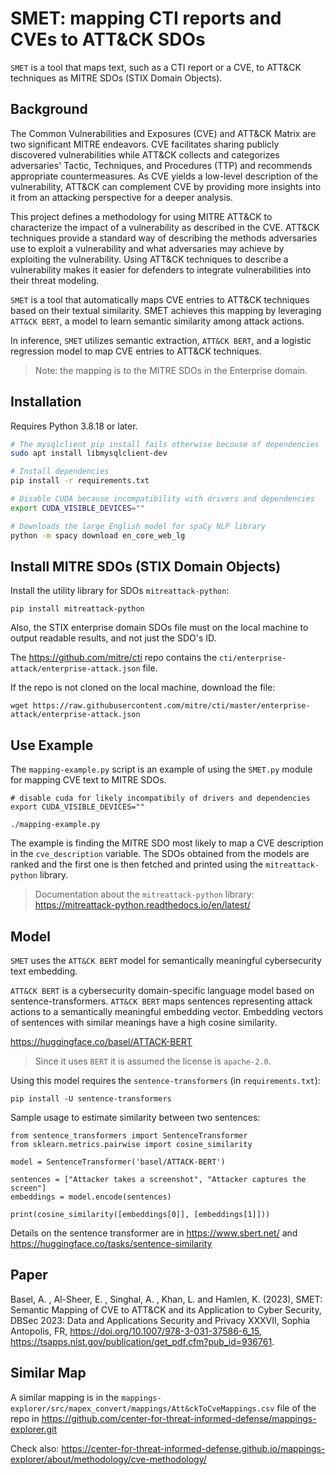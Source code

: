 # SMET: mapping CTI reports and CVEs to ATT&CK SDOs

`SMET` is a tool that maps text, such as a CTI report or a CVE, to ATT&CK techniques as MITRE SDOs (STIX Domain Objects).<br>

## Background
The Common Vulnerabilities and Exposures (CVE) and ATT&CK Matrix are two significant MITRE endeavors. CVE facilitates sharing publicly discovered vulnerabilities while ATT&CK collects and categorizes adversaries' Tactic, Techniques, and Procedures (TTP) and recommends appropriate countermeasures. As CVE yields a low-level description of the vulnerability, ATT&CK can complement CVE by providing more insights into it from an attacking perspective for a deeper analysis. 

This project defines a methodology for using MITRE ATT&CK to characterize the impact of a vulnerability as described in the CVE. ATT&CK techniques provide a standard way of describing the methods adversaries use to exploit a vulnerability and what adversaries may achieve by exploiting the vulnerability. Using ATT&CK techniques to describe a vulnerability makes it easier for defenders to integrate vulnerabilities into their threat modeling.

`SMET` is a tool that automatically maps CVE entries to ATT&CK techniques based on their textual similarity. SMET achieves this mapping by leveraging `ATT&CK BERT`, a model to learn semantic similarity among attack actions. 

In inference, `SMET` utilizes semantic extraction, `ATT&CK BERT`, and a logistic regression model to map CVE entries to ATT&CK techniques. 

>Note: the mapping is to the MITRE SDOs in the Enterprise domain.

## Installation 
Requires Python 3.8.18 or later. <br>
```bash
# The mysqlclient pip install fails otherwise becouse of dependencies
sudo apt install libmysqlclient-dev 

# Install dependencies
pip install -r requirements.txt 

# Disable CUDA because incompatibility with drivers and dependencies
export CUDA_VISIBLE_DEVICES=""  

# Downloads the large English model for spaCy NLP library
python -m spacy download en_core_web_lg
```

## Install MITRE SDOs (STIX Domain Objects)
Install the utility library for SDOs `mitreattack-python`:
```
pip install mitreattack-python
```
Also, the STIX enterprise domain SDOs file must on the local machine to output readable results, and not just the SDO's ID.

The https://github.com/mitre/cti repo contains the `cti/enterprise-attack/enterprise-attack.json` file.

If the repo is not cloned on the local machine, download the file:
```
wget https://raw.githubusercontent.com/mitre/cti/master/enterprise-attack/enterprise-attack.json
```

## Use Example
The `mapping-example.py` script is an example of using the `SMET.py` module for mapping CVE text to MITRE SDOs.
```
# disable cuda for likely incompatibily of drivers and dependencies
export CUDA_VISIBLE_DEVICES="" 

./mapping-example.py
```

The example is finding the MITRE SDO most likely to map a CVE description in the `cve_description` variable. The SDOs obtained from the models are ranked and the first one is then fetched and printed using the `mitreattack-python` library.

>Documentation about the `mitreattack-python` library: https://mitreattack-python.readthedocs.io/en/latest/

## Model
`SMET` uses the `ATT&CK BERT` model for semantically meaningful cybersecurity text embedding.

`ATT&CK BERT` is a cybersecurity domain-specific language model based on sentence-transformers. `ATT&CK BERT` maps sentences representing attack actions to a semantically meaningful embedding vector. Embedding vectors of sentences with similar meanings have a high cosine similarity.

 https://huggingface.co/basel/ATTACK-BERT
 
>Since it uses `BERT` it is assumed the license is `apache-2.0`.

 Using this model requires the `sentence-transformers` (in `requirements.txt`):
```
pip install -U sentence-transformers
```
Sample usage to estimate similarity between two sentences:
```
from sentence_transformers import SentenceTransformer
from sklearn.metrics.pairwise import cosine_similarity

model = SentenceTransformer('basel/ATTACK-BERT')

sentences = ["Attacker takes a screenshot", "Attacker captures the screen"]
embeddings = model.encode(sentences)

print(cosine_similarity([embeddings[0]], [embeddings[1]]))
```

Details on the sentence transformer are in https://www.sbert.net/ and https://huggingface.co/tasks/sentence-similarity

## Paper
Basel, A. , Al-Sheer, E. , Singhal, A. , Khan, L. and Hamlen, K. (2023), SMET: Semantic Mapping of CVE to ATT&CK and its Application to Cyber Security, DBSec 2023: Data and Applications Security and Privacy XXXVII, Sophia Antopolis, FR, https://doi.org/10.1007/978-3-031-37586-6_15, https://tsapps.nist.gov/publication/get_pdf.cfm?pub_id=936761.


## Similar Map
A similar mapping is in the `mappings-explorer/src/mapex_convert/mappings/Att&ckToCveMappings.csv` file of the repo in https://github.com/center-for-threat-informed-defense/mappings-explorer.git

Check also: https://center-for-threat-informed-defense.github.io/mappings-explorer/about/methodology/cve-methodology/
 